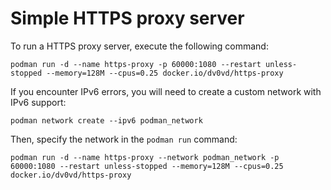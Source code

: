 # Simple HTTPS proxy server
To run a HTTPS proxy server, execute the following command:
```
podman run -d --name https-proxy -p 60000:1080 --restart unless-stopped --memory=128M --cpus=0.25 docker.io/dv0vd/https-proxy
```
If you encounter IPv6 errors, you will need to create a custom network with IPv6 support:
```
podman network create --ipv6 podman_network
```
Then, specify the network in the `podman run` command:
```
podman run -d --name https-proxy --network podman_network -p 60000:1080 --restart unless-stopped --memory=128M --cpus=0.25 docker.io/dv0vd/https-proxy
```